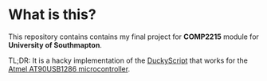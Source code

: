 # What is this?

This repository contains contains my final project for **COMP2215** module for **University of Southmapton**.

TL;DR: It is a hacky implementation of the [DuckyScript](https://github.com/hak5darren/USB-Rubber-Ducky/wiki/Duckyscript) that works for the [Atmel AT90USB1286 microcontroller](https://www.microchip.com/wwwproducts/en/AT90USB1286).
